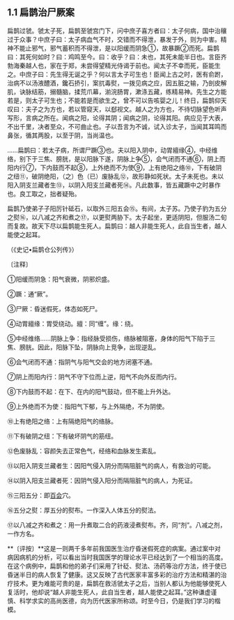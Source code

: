 ## 1.1 扁鹊治尸厥案

扁鹊过虢。虢太子死，扁鹊至虢宫门下，问中庶子喜方者曰：太子何病，国中治穰过于众事？中庶子曰：太子病血气不时，交错而不得泄，暴发于外，则为中害。精神不能止邪气，邪气蓄积而不得泄，是以阳缓而阴急①，故暴蹶②而死。扁鹊曰：其死何如时？曰：鸡鸣至今。曰：收乎？曰：未也，其死未能半日也。言臣齐勃海秦越人也，家在于郑，未尝得望精光侍谒于前也。闻太子不幸而死，臣能生之。中庶子曰：先生得无诞之乎？何以言太子可生也！臣闻上古之时，医有俞跗，治病不以汤液醴酒，鑱石挢引，案扤毒熨，一拨见病之应，因五脏之输，乃剖皮解肌，诀脉结筋，搦髓脑，揉荒爪幕，湔浣肠胃，漱涤五藏，练精易神。先生之方能若是，则太子可生也；不能若是而欲生之，曾不可以告咳婴之儿！终日，扁鹊仰天叹曰：夫子之为方也，若以管窥天，以郄视文。越人之为方也，不待切脉望色听声写形，言病之所在。闻病之阳，论得其阴；闻病之阴，论得其阳。病应见于大表，不出千里，决者至众，不可曲止也。子以吾言为不诚，试入诊太子，当闻其耳鸣而鼻张，循其两股，以至于阴，当尚温也。

……扁鹊曰：若太子病，所谓尸蹶③也。夫以阳入阴中，动胃繵缘④，中经维络，别下于三焦、膀胱，是以阳脉下遂，阴脉上争⑤，会气闭而不通⑥，阴上而阳内行⑦，下内鼓而不起⑧，上外绝而不为使⑨，上有绝阳之络⑩，下有破阴之纽⑪，破阴绝阳，（之）色（已）废脉乱⑫，故形静如死状。太子未死也。未以阳入阴支兰藏者生⑬，以阴入阳支兰藏者死⑭。凡此数事，皆五藏蹶中之时暴作也。良工取之，拙者疑殆。

扁鹊乃使弟子子阳厉针砥石，以取外三阳五会⑮。有间，太子苏。乃使子豹为五分之熨⑯，以八减之齐和煮之⑰，以更熨两胁下。太子起坐，更适阴阳，但服汤二旬而复故。故天下尽以扁鹊能生死人。扁鹊曰：越人非能生死人，此自当生者，越人能使之起耳。

（《史记•扁鹊仓公列传》）

〔注释〕

①阳缓而阴急：阳气衰微，阴邪炽盛。

②蹶：通“厥”。

③尸厥：昏迷假死，体态如死尸。

④动胃繵缘：胃受绕动。繵：同“缠”。缘：绕。

⑤中经维络……阴脉上争：指经脉受损伤，络脉被阻塞，身体的阳气下陷于三焦、膀胱。因此，阳脉下坠，阴脉向上竞争，出现逆乱。

⑥会气闭而不通：指阴气与阳气交会的地方闭塞不通。

⑦阴上而阳内行：阴气不守下位而上逆，阳气不向外反而内行。

⑧下内鼓而不起：在下、在内的阳气鼓动，但不能上升外达。

⑨上外绝而不为使：指阳气下郁，与上外隔绝，不为阴使。

⑩上有绝阳之络：上有隔绝阳气的络脉。

⑪下有破阴之纽：下有破坏阴气的筋纽。

⑫色废脉乱：容颜失去正常色气，经络和血脉发生紊乱。

⑬以阳入阴支兰藏者生：因阳气侵入阴分而隔阻脏气的病人，有救治的可能。

⑭以阴入阳支兰藏者死：因阴气侵入阳分而隔阻脏气的病人，为死证。

⑮三阳五分：即[百会](https://www.gmzyjc.com/read/zjs/zjs3.2.2-0.0.1.3.20.md)穴。

⑯五分之熨：厚五分的熨布。一作深入人体五分的熨法。

⑰以八减之齐和煮之：用一升煮取二合的药液浸煮熨布。齐，同“剂”。八减之剂，一作方名。

**〔评按〕**这是一则两千多年前我国医生治疗昏迷假死症的病案。通过案中对病因病机的分析，可以看出当时我国医学的理论水平已经达到了一个相当的高度。在这个病例中，扁鹊和他的弟子们采用了针砭、熨法、汤药等治疗方法，终于使已昏迷半日的病人恢复了健康。这又反映了古代医家丰富多彩的治疗方法和精湛的治疗技术。更为难能可贵的是，扁鹊在救活虢太子之后，当别人都认为他能够使死人复活时，他却说“越人非能生死人，此自当生者，越人能使之起耳。”这种谦虚谨慎、科学求实的高尚医德，向为历代医家所称颂。时至今日，仍是我们学习的楷模。
